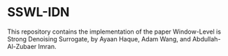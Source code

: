 # SSWL-IDN

This repository contains the implementation of the paper Window-Level is Strong Denoising Surrogate, by Ayaan Haque, Adam Wang, and Abdullah-Al-Zubaer Imran.
